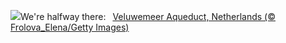 ![](https://www.bing.com/th?id=OHR.HalfwayBoats_EN-US9913306071_UHD.jpg&w=1000)We're halfway there:&nbsp;&ensp;[Veluwemeer Aqueduct, Netherlands (© Frolova_Elena/Getty Images)](https://www.bing.com/th?id=OHR.HalfwayBoats_EN-US9913306071_UHD.jpg)
<br><br/>
